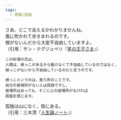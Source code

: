 ```yaml
---
tags:
  - 感情/孤独
---
```

さあ、どこで会えるかわかりませんね。  
風に吹かれて歩きまわるのです。  
根がないんだから大変不自由していますよ。  
（引用：サン・テグジュペリ『[星の王子さま](https://amzn.to/3CXiO9s)』）

```
この砂漠の花は、  
人間は、根っこがあるから動けなくて不自由しているのではなく、  
根っこがないから不自由しているのだと言うのです。

根っこというのは、拠り所のことです。  
自分の居場所がない人は孤独ですし、  
居場所はあっても、そこに心の居場所がなければ  
孤独を感じます。
```

孤独は山になく、街にある。  
（引用：三木清『[人生論ノート](https://www.aozora.gr.jp/cards/000218/files/46845_29569.html)』）

